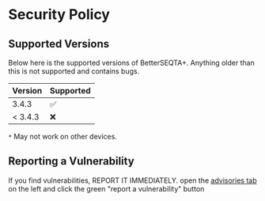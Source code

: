 # Security Policy

## Supported Versions

Below here is the supported versions of BetterSEQTA+. Anything older than this is not supported and contains bugs.

| Version | Supported          |
| ------- | ------------------ |
| 3.4.3   | ✅ |
| < 3.4.3   | :x:                |

`*` May not work on other devices.
## Reporting a Vulnerability

If you find vulnerabilities, REPORT IT IMMEDIATELY. open the [advisories tab](https://github.com/BetterSEQTA/BetterSEQTA-Plus/security/advisories) on the left and click the green "report a vulnerability" button
